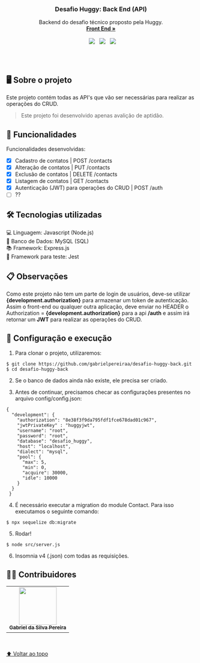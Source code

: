 <br />
<br/>
<p align="center" id="nome-do-projeto">
  <h3 align="center">Desafio Huggy: Back End (API)</h3>
  <p align="center">
    Backend do desafio técnico proposto pela Huggy.
    <br />
    <a href="https://github.com/gabrielpereiraa/basic-login"><strong>Front End »</strong></a>
    <br />
    <br />
    &nbsp
    <img src="https://img.shields.io/badge/Node.js-43853D?style=for-the-badge&logo=node.js&logoColor=white" />
    &nbsp
    <img src="https://img.shields.io/badge/MySQL-00000F?style=for-the-badge&logo=mysql&logoColor=white" />
    &nbsp
    <img src="https://img.shields.io/badge/Express.js-404D59?style=for-the-badge" />
  </p>
</p>
<br/>
<br/>

## 🖥️ Sobre o projeto
Este projeto contém todas as API's que vão ser necessárias para realizar as operações do CRUD.

> Este projeto foi desenvolvido apenas avalição de aptidão.

## 📃 Funcionalidades

Funcionalidades desenvolvidas:

- [x] Cadastro de contatos  | POST /contacts
- [x] Alteração de contatos | PUT /contacts
- [x] Exclusão de contatos | DELETE /contacts
- [x] Listagem de contatos | GET /contacts
- [x] Autenticação (JWT) para operações do CRUD |  POST /auth
- [ ] ??

## 🛠️ Tecnologias utilizadas
<p align="left">
  💻 Linguagem: Javascript (Node.js) <br>
  💾 Banco de Dados: MySQL (SQL) <br>
  📚 Framework: Express.js <br>
  📑 Framework para teste: Jest <br>
</p>

## 📋 Observações
Como este projeto não tem um parte de login de usuários, deve-se utilizar <b>{development.authorization}</b> para armazenar um token de autenticação. Assim o front-end ou qualquer outra aplicação, deve enviar no HEADER o Authorization = <b>{development.authorization}</b> para a api <b>/auth</b> e assim irá retornar um <b>JWT</b> para realizar as operações do CRUD.

## 🚀 Configuração e execução
1) Para clonar o projeto, utilizaremos:

```
$ git clone https://github.com/gabrielpereiraa/desafio-huggy-back.git
$ cd desafio-huggy-back
```
2) Se o banco de dados ainda não existe, ele precisa ser criado.

3) Antes de continuar, precisamos checar as configurações presentes no arquivo config/config.json:

```
{
  "development": {
    "authorization": "8e38f3f9da795fdf1fce678dad01c967",
    "jwtPrivateKey" : "huggyjwt",
    "username": "root",
    "password": "root",
    "database": "desafio_huggy",
    "host": "localhost",
    "dialect": "mysql",
    "pool": {
      "max": 5,
      "min": 0,
      "acquire": 30000,
      "idle": 10000
    }
  }
 }
```

4) É necessário executar a migration do module Contact. Para isso executamos o seguinte comando:
```
$ npx sequelize db:migrate
```

5) Rodar!
```
$ node src/server.js
```

6) Insomnia v4 (.json) com todas as requisições.

## 👷‍♂️ Contribuidores<br>
<table>
  <tr>
    <td align="center">
      <a href="#">
        <img src="https://avatars3.githubusercontent.com/u/31936044" width="100px;"/><br>
        <sub>
          <b>Gabriel da Silva Pereira</b>
        </sub>
      </a>
    </td>
  </tr>
</table>
<br>

[⬆ Voltar ao topo](#nome-do-projeto)<br>
